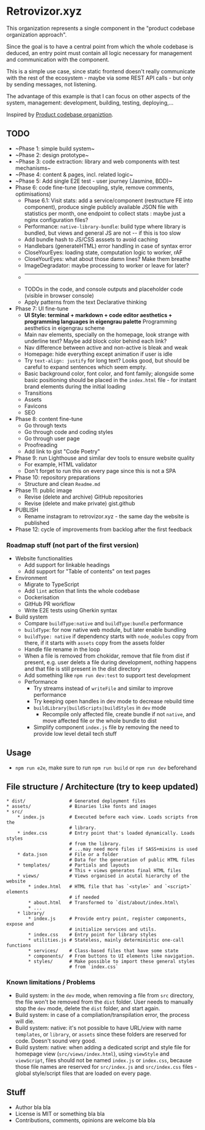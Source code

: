 # Retrovizor.xyz

This organization represents a single component in the "product codebase organization approach".
 
Since the goal is to have a central point from which the whole codebase is deduced, an entry point must contain all logic necessary for management and communication with the component.

This is a simple use case, since static frontend doesn't really communicate with the rest of the ecosystem - maybe via some REST API calls - but only by sending messages, not listening.

The advantage of this example is that I can focus on other aspects of the system, management: development, building, testing, deploying,...

Inspired by [Product codebase organiztion](https://gist.github.com/vjekoart/83f0e90fc2c1a5e45932414ddbf5d04d).

## TODO

* ~Phase 1: simple build system~
* ~Phase 2: design prototype~
* ~Phase 3: code extraction: library and web components with test mechanisms~
* ~Phase 4: content & pages, incl. related logic~
* ~Phase 5: Add single E2E test - user journey (Jasmine, BDD)~
* Phase 6: code fine-tune (decoupling, style, remove comments, optimisations)
    * Phase 6.1: Visit stats: add a service/component (restructure FE into component), produce single publicly available JSON file with statistics per month, one endpoint to collect stats : maybe just a nginx configuration files?
    * Performance: `native-library-bundle`: build type where library is bundled, but views and general JS are not -- if this is too slow
    * Add bundle hash to JS/CSS asssets to avoid caching
    * Handlebars (generateHTML) error handling in case of syntax error
    * CloseYourEyes: loading state, computation logic to worker, rAF
    * CloseYourEyes: what about those damn lines? Make them breathe
    * ImageDegradator: maybe processing to worker or leave for later?
    * ---
    * TODOs in the code, and console outputs and placeholder code (visible in browser console)
    * Apply patterns from the text Declarative thinking
* Phase 7: UI fine-tune
    * **UI Style: terminal + markdown + code editor aesthetics + programming languages in eigengrau palette** Programming aesthetics in eigengrau scheme
    * Main nav elements, specially on the homepage, look strange with underline text? Maybe add block color behind each link?
    * Nav difference between active and non-active is bleak and weak
    * Homepage: hide everything except animation if user is idle
    * Try `text-align: justify` for long text? Looks good, but should be careful to expand sentences which seem empty.
    * Basic background color, font color, and font family; alongside some basic positioning should be placed in the `index.html` file - for instant brand elements during the initial loading
    * Transitions
    * Assets
    * Favicons
    * SEO
* Phase 8: content fine-tune
    * Go through texts
    * Go through code and coding styles
    * Go through user page
    * Proofreading
    * Add link to gist "Code Poetry"
* Phase 9: run Lighthouse and similar dev tools to ensure website quality
    * For example, HTML validator
    * Don't forget to run this on every page since this is not a SPA
* Phase 10: repository preparations
    * Structure and clean `Readme.md`
* Phase 11: public image
    * Revise (delete and archive) GitHub repositories
    * Revise (delete and make private) gist.github
* PUBLISH
    * Rename instagram to retrovizor.xyz - the same day the website is published
* Phase 12: cycle of improvements from backlog after the first feedback

### Roadmap stuff (not part of the first version)

* Website functionalities
    * Add support for linkable headings
    * Add support for "Table of contents" on text pages
* Environment
    * Migrate to TypeScript
    * Add `lint` action that lints the whole codebase
    * Dockerisation
    * GitHub PR workflow
    * Write E2E tests using Gherkin syntax
* Build system
    * Compare `buildType:native` and `buildType:bundle` performance
    * `buildType`: for now native web module, but later enable bundling
    * `buildType: native` if dependency starts with `node_modules` copy from there, if it starts with `assets` copy from the assets folder
    * Handle file rename in the loop
    * When a file is removed from chokidar, remove that file from dist if present, e.g. user delets a file during development, nothing happens and that file is still present in the dist directory
    * Add something like `npm run dev:test` to support test development
    * Performance
        * Try streams instead of `writeFile` and similar to improve performance 
        * Try keeping open handles in dev mode to decrease rebuild time
        * `buildLibrary|buildScripts|buildStyles` in `dev` mode
            * Recompile only affected file, create bundle if not `native`, and move affected file or the whole bundle to dist
        * Simplify component `index.js` file by removing the need to provide low level detail tech stuff

## Usage

* `npm run e2e`, make sure to run `npm run build` or `npm run dev` beforehand

## File structure / Architecture (try to keep updated)

```
* dist/                # Generated deployment files
* assets/              # Binaries like fonts and images
* src/
    * index.js         # Executed before each view. Loads scripts from the
                       # library.
    * index.css        # Entry point that's loaded dynamically. Loads styles
                       # from the library.
                       # ...may need more files if SASS+mixins is used
    * data.json        # File or a folder
                       # Data for the generation of public HTML files
    * templates/       # Partials and layouts
                       # This + views generates final HTML files
    * views/           # Views organised in acutal hierarchy of the website
        * index.html   # HTML file that has `<style>` and `<script>` elements
                       # if needed
        * about.html   # Transformed to `dist/about/index.html\
        * ...
    * library/
        * index.js     # Provide entry point, register components, expose and
                       # initialize services and utils.
        * index.css    # Entry point for library styles
        * utilities.js # Stateless, mainly deterministic one-call functions
        * services/    # Class-based files that have some state
        * components/  # From buttons to UI elements like navigation.
        * styles/      # Make possible to import these general styles
                       # from `index.css`
```

### Known limitations / Problems

* Build system: in the `dev` mode, when removing a file from `src` directory, the file won't be removed from the `dist` folder. User needs to manually stop the `dev` mode, delete the `dist` folder, and start again.
* Build system: in case of a compliation/transpilation error, the process will die.
* Build system: native: it's not possible to have URL/view with name `templates`, or `library`, or `assets` since these folders are reserved for code. Doesn't sound very good.
* Build system: native: when adding a dedicated script and style file for homepage view (`src/views/index.html`), using `viewStyle` and `viewScript`, files should not be named `index.js` or `index.css`, because those file names are reserved for `src/index.js` and `src/index.css` files - global style/script files that are loaded on every page.

## Stuff

* Author bla bla
* License is MIT or something bla bla
* Contributions, comments, opinions are welcome bla bla
